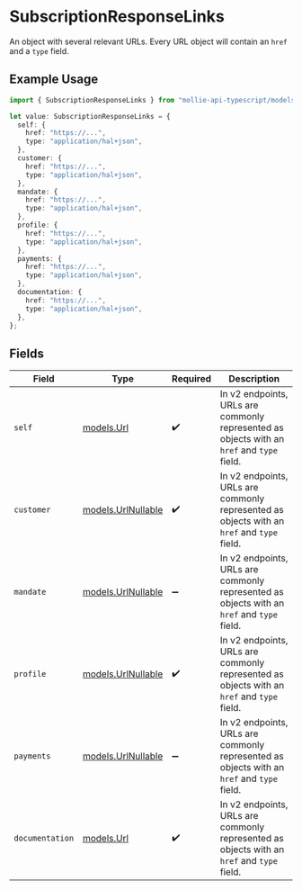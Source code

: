 # SubscriptionResponseLinks

An object with several relevant URLs. Every URL object will contain an `href` and a `type` field.

## Example Usage

```typescript
import { SubscriptionResponseLinks } from "mollie-api-typescript/models";

let value: SubscriptionResponseLinks = {
  self: {
    href: "https://...",
    type: "application/hal+json",
  },
  customer: {
    href: "https://...",
    type: "application/hal+json",
  },
  mandate: {
    href: "https://...",
    type: "application/hal+json",
  },
  profile: {
    href: "https://...",
    type: "application/hal+json",
  },
  payments: {
    href: "https://...",
    type: "application/hal+json",
  },
  documentation: {
    href: "https://...",
    type: "application/hal+json",
  },
};
```

## Fields

| Field                                                                                      | Type                                                                                       | Required                                                                                   | Description                                                                                |
| ------------------------------------------------------------------------------------------ | ------------------------------------------------------------------------------------------ | ------------------------------------------------------------------------------------------ | ------------------------------------------------------------------------------------------ |
| `self`                                                                                     | [models.Url](../models/url.md)                                                             | :heavy_check_mark:                                                                         | In v2 endpoints, URLs are commonly represented as objects with an `href` and `type` field. |
| `customer`                                                                                 | [models.UrlNullable](../models/urlnullable.md)                                             | :heavy_check_mark:                                                                         | In v2 endpoints, URLs are commonly represented as objects with an `href` and `type` field. |
| `mandate`                                                                                  | [models.UrlNullable](../models/urlnullable.md)                                             | :heavy_minus_sign:                                                                         | In v2 endpoints, URLs are commonly represented as objects with an `href` and `type` field. |
| `profile`                                                                                  | [models.UrlNullable](../models/urlnullable.md)                                             | :heavy_check_mark:                                                                         | In v2 endpoints, URLs are commonly represented as objects with an `href` and `type` field. |
| `payments`                                                                                 | [models.UrlNullable](../models/urlnullable.md)                                             | :heavy_minus_sign:                                                                         | In v2 endpoints, URLs are commonly represented as objects with an `href` and `type` field. |
| `documentation`                                                                            | [models.Url](../models/url.md)                                                             | :heavy_check_mark:                                                                         | In v2 endpoints, URLs are commonly represented as objects with an `href` and `type` field. |